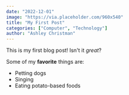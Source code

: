 ```yaml
---
date: "2022-12-01"
image: "https://via.placeholder.com/960x540"
title: "My First Post"
categories: ["Computer", "Technology"]
author: "Ashley Christman"
---
```


This is my first blog post! Isn't it *great*?

Some of my **favorite** things are:

* Petting dogs
* Singing
* Eating potato-based foods